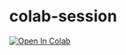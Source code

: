 # colab-session


<a target="_blank" href="https://colab.research.google.com/github/SPARKBRO/colab-session-string/blob/main/pyro_sess.ipynb">
  <img src="https://colab.research.google.com/assets/colab-badge.svg" alt="Open In Colab"/>
</a>
